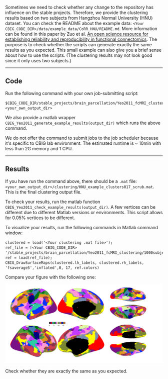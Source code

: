 Sometimes we need to check whether any change to the repository has influence on the stable projects. Therefore, we provide the clustering results based on two subjects from Hangzhou Normal University (HNU) dataset. You can check the README about the example data: `<Your CBIG_CODE_DIR>/data/example_data/CoRR_HNU/README.md`. More information can be found in this paper by Zuo et al. [An open science resource for establishing reliability and reproducibility in functional connectomics](https://www.nature.com/articles/sdata201449.pdf). The purpose is to check whether the scripts can generate exactly the same results as you expected. This small example can also give you a brief sense about how to use the scripts. (The clustering results may not look good since it only uses two subjects.)

----

## Code

Run the following command with your own job-submitting script:

```
$CBIG_CODE_DIR/stable_projects/brain_parcellation/Yeo2011_fcMRI_clustering/examples/scripts/CBIG_Yeo2011_example.csh <your_own_output_dir>
```

We also provide a matlab wrapper `CBIG_Yeo2011_generate_example_results(output_dir)` which runs the above command. 

We do not offer the command to submit jobs to the job scheduler because it's specific to CBIG lab environment. The estimated runtime is ~ 10min with less than 2G memory and 1 CPU.

----

## Results

If you have run the command above, there should be a `.mat` file: `<your_own_output_dir>/clustering/HNU_example_clusters017_scrub.mat`. This is the final clustering output file.

To check your results, run the matlab function `CBIG_Yeo2011_check_example_results(output_dir)`. A few vertices can be different due to different Matlab versions or environments. This script allows for 0.05% vertices to be different.

To visualize your results, run the following commands in Matlab command window:

```
clustered = load('<Your clustering .mat file>');
ref_file = [<Your CBIG_CODE_DIR> '/stable_projects/brain_parcellation/Yeo2011_fcMRI_clustering/1000subjects_reference/1000subjects_clusters017_ref.mat'];
ref = load(ref_file);
CBIG_DrawSurfaceMaps(clustered.lh_labels, clustered.rh_labels, 'fsaverage5','inflated',0, 17, ref.colors)
```

Compare your figure with the following one:

![visualization_of_17_net](results/HNU_example_clusters017_scrub.png)

Check whether they are exactly the same as you expected.
